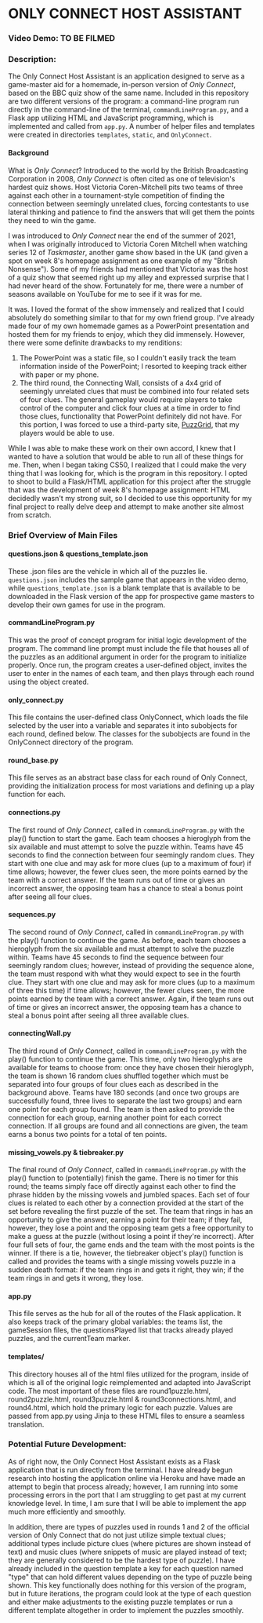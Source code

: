 # ONLY CONNECT HOST ASSISTANT
### Video Demo: TO BE FILMED
### Description:
The Only Connect Host Assistant is an application designed to serve as a game-master aid for a homemade, in-person version of *Only Connect*, based on the BBC quiz show of the same name. Included in this repository are two different versions of the program: a command-line program run directly in the command-line of the terminal, `commandLineProgram.py`, and a Flask app utilizing HTML and JavaScript programming, which is implemented and called from `app.py`. A number of helper files and templates were created in directories `templates`, `static`, and `OnlyConnect`.

#### Background
What is *Only Connect*? Introduced to the world by the British Broadcasting Corporation in 2008, *Only Connect* is often cited as one of television's hardest quiz shows. Host Victoria Coren-Mitchell pits two teams of three against each other in a tournament-style competition of finding the connection between seemingly unrelated clues, forcing contestants to use lateral thinking and patience to find the answers that will get them the points they need to win the game.

I was introduced to *Only Connect* near the end of the summer of 2021, when I was originally introduced to Victoria Coren Mitchell when watching series 12 of *Taskmaster*, another game show based in the UK (and given a spot on week 8's homepage assignment as one example of my "British Nonsense"). Some of my friends had mentioned that Victoria was the host of a quiz show that seemed right up my alley and expressed surprise that I had never heard of the show. Fortunately for me, there were a number of seasons available on YouTube for me to see if it was for me.

It was. I loved the format of the show immensely and realized that I could absolutely do something similar to that for my own friend group. I've already made four of my own homemade games as a PowerPoint presentation and hosted them for my friends to enjoy, which they did immensely. However, there were some definite drawbacks to my renditions:

1. The PowerPoint was a static file, so I couldn't easily track the team information inside of the PowerPoint; I resorted to keeping track either with paper or my phone.
2. The third round, the Connecting Wall, consists of a 4x4 grid of seemingly unrelated clues that must be combined into four related sets of four clues. The general gameplay would require players to take control of the computer and click four clues at a time in order to find those clues, functionality that PowerPoint definitely did not have. For this portion, I was forced to use a third-party site, [PuzzGrid](https://www.puzzgrid.com/), that my players would be able to use.

While I was able to make these work on their own accord, I knew that I wanted to have a solution that would be able to run all of these things for me. Then, when I began taking CS50, I realized that I could make the very thing that I was looking for, which is the program in this repository. I opted to shoot to build a Flask/HTML application for this project after the struggle that was the development of week 8's homepage assignment: HTML decidedly wasn't my strong suit, so I decided to use this opportunity for my final project to really delve deep and attempt to make another site almost from scratch.

### Brief Overview of Main Files

#### questions.json & questions_template.json
These .json files are the vehicle in which all of the puzzles lie. `questions.json` includes the sample game that appears in the video demo, while `questions_template.json` is a blank template that is available to be downloaded in the Flask version of the app for prospective game masters to develop their own games for use in the program.

#### commandLineProgram.py
This was the proof of concept program for initial logic development of the program. The command line prompt must include the file that houses all of the puzzles as an additional argument in order for the program to initialize properly. Once run, the program creates a user-defined object, invites the user to enter in the names of each team, and then plays through each round using the object created.

#### only_connect.py
This file contains the user-defined class OnlyConnect, which loads the file selected by the user into a variable and separates it into subobjects for each round, defined below. The classes for the subobjects are found in the OnlyConnect directory of the program.

#### round_base.py
This file serves as an abstract base class for each round of Only Connect, providing the initialization process for most variations and defining up a play function for each.

#### connections.py
The first round of *Only Connect*, called in `commandLineProgram.py` with the play() function to start the game. Each team chooses a hieroglyph from the six available and must attempt to solve the puzzle within. Teams have 45 seconds to find the connection between four seemingly random clues. They start with one clue and may ask for more clues (up to a maximum of four) if time allows; however, the fewer clues seen, the more points earned by the team with a correct answer. If the team runs out of time or gives an incorrect answer, the opposing team has a chance to steal a bonus point after seeing all four clues.

#### sequences.py
The second round of *Only Connect*, called in `commandLineProgram.py` with the play() function to continue the game. As before, each team chooses a hieroglyph from the six available and must attempt to solve the puzzle within. Teams have 45 seconds to find the sequence between four seemingly random clues; however, instead of providing the sequence alone, the team must respond with what they would expect to see in the fourth clue. They start with one clue and may ask for more clues (up to a maximum of three this time) if time allows; however, the fewer clues seen, the more points earned by the team with a correct answer. Again, if the team runs out of time or gives an incorrect answer, the opposing team has a chance to steal a bonus point after seeing all three available clues.

#### connectingWall.py
The third round of *Only Connect*, called in `commandLineProgram.py` with the play() function to continue the game. This time, only two hieroglyphs are available for teams to choose from: once they have chosen their hieroglyph, the team is shown 16 random clues shuffled together which must be separated into four groups of four clues each as described in the background above. Teams have 180 seconds (and once two groups are successfully found, three lives to separate the last two groups) and earn one point for each group found. The team is then asked to provide the connection for each group, earning another point for each correct connection. If all groups are found and all connections are given, the team earns a bonus two points for a total of ten points.

#### missing_vowels.py & tiebreaker.py
The final round of *Only Connect*, called in `commandLineProgram.py` with the play() function to (potentially) finish the game. There is no timer for this round; the teams simply face off directly against each other to find the phrase hidden by the missing vowels and jumbled spaces. Each set of four clues is related to each other by a connection provided at the start of the set before revealing the first puzzle of the set. The team that rings in has an opportunity to give the answer, earning a point for their team; if they fail, however, they lose a point and the opposing team gets a free opportunity to make a guess at the puzzle (without losing a point if they're incorrect). After four full sets of four, the game ends and the team with the most points is the winner. If there is a tie, however, the tiebreaker object's play() function is called and provides the teams with a single missing vowels puzzle in a sudden death format: if the team rings in and gets it right, they win; if the team rings in and gets it wrong, they lose.

#### app.py
This file serves as the hub for all of the routes of the Flask application. It also keeps track of the primary global variables: the teams list, the gameSession files, the questionsPlayed list that tracks already played puzzles, and the currentTeam marker.

#### templates/
This directory houses all of the html files utilized for the program, inside of which is all of the original logic reimplemented and adapted into JavaScript code. The most important of these files are round1puzzle.html, round2puzzle.html, round3puzzle.html & round3connections.html, and round4.html, which hold the primary logic for each puzzle. Values are passed from app.py using Jinja to these HTML files to ensure a seamless translation.

### Potential Future Development:
As of right now, the Only Connect Host Assistant exists as a Flask application that is run directly from the terminal. I have already begun research into hosting the application online via Heroku and have made an attempt to begin that process already; however, I am running into some processing errors in the port that I am struggling to get past at my current knowledge level. In time, I am sure that I will be able to implement the app much more efficiently and smoothly.

In addition, there are types of puzzles used in rounds 1 and 2 of the official version of Only Connect that do not just utilize simple textual clues; additional types include picture clues (where pictures are shown instead of text) and music clues (where snippets of music are played instead of text; they are generally considered to be the hardest type of puzzle). I have already included in the question template a key for each question named "type" that can hold different values depending on the type of puzzle being shown. This key functionally does nothing for this version of the program, but in future iterations, the program could look at the type of each question and either make adjustments to the existing puzzle templates or run a different template altogether in order to implement the puzzles smoothly.